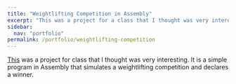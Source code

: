 ```yaml
---
title: "Weightlifting Competition in Assembly"
excerpt: "This was a project for a class that I thought was very interesting to do."
sidebar:
  nav: "portfolio"
permalink: /portfolio/weightlifting-competition
---
```


[This](https://www.github.com/amkratz/Weightlifting-Competition) was a project for class that I thought was very interesting. It is a simple program in Assembly that simulates a weightlifting competition and declares a winner.
